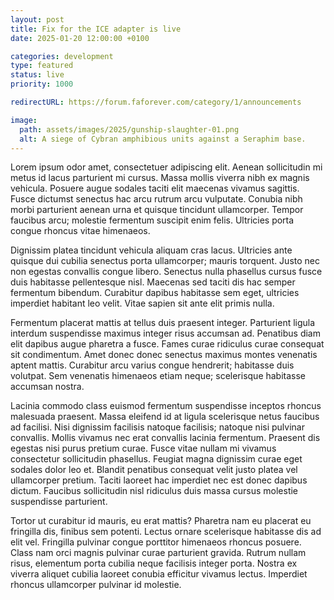 ```yaml
---
layout: post
title: Fix for the ICE adapter is live
date: 2025-01-20 12:00:00 +0100

categories: development
type: featured
status: live
priority: 1000

redirectURL: https://forum.faforever.com/category/1/announcements

image:
  path: assets/images/2025/gunship-slaughter-01.png
  alt: A siege of Cybran amphibious units against a Seraphim base.
---
```


Lorem ipsum odor amet, consectetuer adipiscing elit. Aenean sollicitudin mi metus id lacus parturient mi cursus. Massa mollis viverra nibh ex magnis vehicula. Posuere augue sodales taciti elit maecenas vivamus sagittis. Fusce dictumst senectus hac arcu rutrum arcu vulputate. Conubia nibh morbi parturient aenean urna et quisque tincidunt ullamcorper. Tempor faucibus arcu; molestie fermentum suscipit enim felis. Ultricies porta congue rhoncus vitae himenaeos.

<!-- excerpt-end -->

Dignissim platea tincidunt vehicula aliquam cras lacus. Ultricies ante quisque dui cubilia senectus porta ullamcorper; mauris torquent. Justo nec non egestas convallis congue libero. Senectus nulla phasellus cursus fusce duis habitasse pellentesque nisl. Maecenas sed taciti dis hac semper fermentum bibendum. Curabitur dapibus habitasse sem eget, ultricies imperdiet habitant leo velit. Vitae sapien sit ante elit primis nulla.

Fermentum placerat mattis at tellus duis praesent integer. Parturient ligula interdum suspendisse maximus integer risus accumsan ad. Penatibus diam elit dapibus augue pharetra a fusce. Fames curae ridiculus curae consequat sit condimentum. Amet donec donec senectus maximus montes venenatis aptent mattis. Curabitur arcu varius congue hendrerit; habitasse duis volutpat. Sem venenatis himenaeos etiam neque; scelerisque habitasse accumsan nostra.

Lacinia commodo class euismod fermentum suspendisse inceptos rhoncus malesuada praesent. Massa eleifend id at ligula scelerisque netus faucibus ad facilisi. Nisi dignissim facilisis natoque facilisis; natoque nisi pulvinar convallis. Mollis vivamus nec erat convallis lacinia fermentum. Praesent dis egestas nisi purus pretium curae. Fusce vitae nullam mi vivamus consectetur sollicitudin phasellus. Feugiat magna dignissim curae eget sodales dolor leo et. Blandit penatibus consequat velit justo platea vel ullamcorper pretium. Taciti laoreet hac imperdiet nec est donec dapibus dictum. Faucibus sollicitudin nisl ridiculus duis massa cursus molestie suspendisse parturient.

Tortor ut curabitur id mauris, eu erat mattis? Pharetra nam eu placerat eu fringilla dis, finibus sem potenti. Lectus ornare scelerisque habitasse dis ad elit vel. Fringilla pulvinar congue porttitor himenaeos rhoncus posuere. Class nam orci magnis pulvinar curae parturient gravida. Rutrum nullam risus, elementum porta cubilia neque facilisis integer porta. Nostra ex viverra aliquet cubilia laoreet conubia efficitur vivamus lectus. Imperdiet rhoncus ullamcorper pulvinar id molestie.
